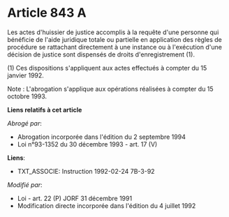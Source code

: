 # Article 843 A

Les actes d'huissier de justice accomplis à la requête d'une personne qui bénéficie de l'aide juridique totale ou partielle
en application des règles de procédure se rattachant directement à une instance ou à l'exécution d'une décision de justice
sont dispensés de droits d'enregistrement (1).

(1) Ces dispositions s'appliquent aux actes effectués à compter du 15 janvier 1992.

Note : L'abrogation s'applique aux opérations réalisées à compter du 15 octobre 1993.

**Liens relatifs à cet article**

_Abrogé par_:

  - Abrogation incorporée dans l'édition du 2 septembre 1994
  - Loi n°93-1352 du 30 décembre 1993 - art. 17 (V)

**Liens**:

  - TXT_ASSOCIE: Instruction 1992-02-24 7B-3-92

_Modifié par_:

  - Loi - art. 22 (P) JORF 31 décembre 1991
  - Modification directe incorporée dans l'édition du 4 juillet 1992
